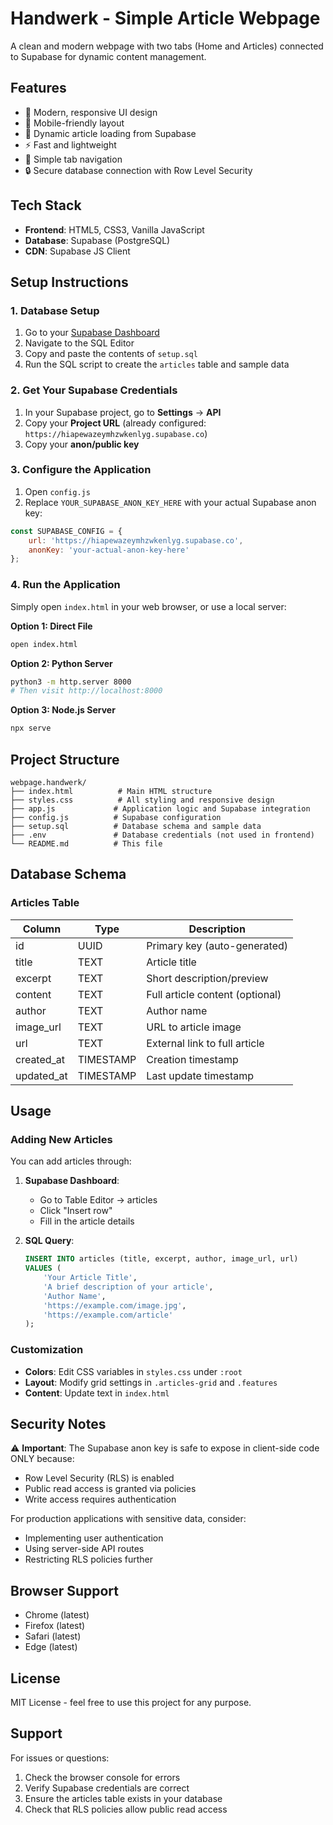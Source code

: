 # Handwerk - Simple Article Webpage

A clean and modern webpage with two tabs (Home and Articles) connected to Supabase for dynamic content management.

## Features

- 🎨 Modern, responsive UI design
- 📱 Mobile-friendly layout
- 🔄 Dynamic article loading from Supabase
- ⚡ Fast and lightweight
- 🎯 Simple tab navigation
- 🔒 Secure database connection with Row Level Security

## Tech Stack

- **Frontend**: HTML5, CSS3, Vanilla JavaScript
- **Database**: Supabase (PostgreSQL)
- **CDN**: Supabase JS Client

## Setup Instructions

### 1. Database Setup

1. Go to your [Supabase Dashboard](https://app.supabase.com)
2. Navigate to the SQL Editor
3. Copy and paste the contents of `setup.sql`
4. Run the SQL script to create the `articles` table and sample data

### 2. Get Your Supabase Credentials

1. In your Supabase project, go to **Settings** → **API**
2. Copy your **Project URL** (already configured: `https://hiapewazeymhzwkenlyg.supabase.co`)
3. Copy your **anon/public key**

### 3. Configure the Application

1. Open `config.js`
2. Replace `YOUR_SUPABASE_ANON_KEY_HERE` with your actual Supabase anon key:

```javascript
const SUPABASE_CONFIG = {
    url: 'https://hiapewazeymhzwkenlyg.supabase.co',
    anonKey: 'your-actual-anon-key-here'
};
```

### 4. Run the Application

Simply open `index.html` in your web browser, or use a local server:

**Option 1: Direct File**
```bash
open index.html
```

**Option 2: Python Server**
```bash
python3 -m http.server 8000
# Then visit http://localhost:8000
```

**Option 3: Node.js Server**
```bash
npx serve
```

## Project Structure

```
webpage.handwerk/
├── index.html          # Main HTML structure
├── styles.css          # All styling and responsive design
├── app.js             # Application logic and Supabase integration
├── config.js          # Supabase configuration
├── setup.sql          # Database schema and sample data
├── .env               # Database credentials (not used in frontend)
└── README.md          # This file
```

## Database Schema

### Articles Table

| Column      | Type      | Description                          |
|-------------|-----------|--------------------------------------|
| id          | UUID      | Primary key (auto-generated)         |
| title       | TEXT      | Article title                        |
| excerpt     | TEXT      | Short description/preview            |
| content     | TEXT      | Full article content (optional)      |
| author      | TEXT      | Author name                          |
| image_url   | TEXT      | URL to article image                 |
| url         | TEXT      | External link to full article        |
| created_at  | TIMESTAMP | Creation timestamp                   |
| updated_at  | TIMESTAMP | Last update timestamp                |

## Usage

### Adding New Articles

You can add articles through:

1. **Supabase Dashboard**:
   - Go to Table Editor → articles
   - Click "Insert row"
   - Fill in the article details

2. **SQL Query**:
   ```sql
   INSERT INTO articles (title, excerpt, author, image_url, url)
   VALUES (
       'Your Article Title',
       'A brief description of your article',
       'Author Name',
       'https://example.com/image.jpg',
       'https://example.com/article'
   );
   ```

### Customization

- **Colors**: Edit CSS variables in `styles.css` under `:root`
- **Layout**: Modify grid settings in `.articles-grid` and `.features`
- **Content**: Update text in `index.html`

## Security Notes

⚠️ **Important**: The Supabase anon key is safe to expose in client-side code ONLY because:
- Row Level Security (RLS) is enabled
- Public read access is granted via policies
- Write access requires authentication

For production applications with sensitive data, consider:
- Implementing user authentication
- Using server-side API routes
- Restricting RLS policies further

## Browser Support

- Chrome (latest)
- Firefox (latest)
- Safari (latest)
- Edge (latest)

## License

MIT License - feel free to use this project for any purpose.

## Support

For issues or questions:
1. Check the browser console for errors
2. Verify Supabase credentials are correct
3. Ensure the articles table exists in your database
4. Check that RLS policies allow public read access
